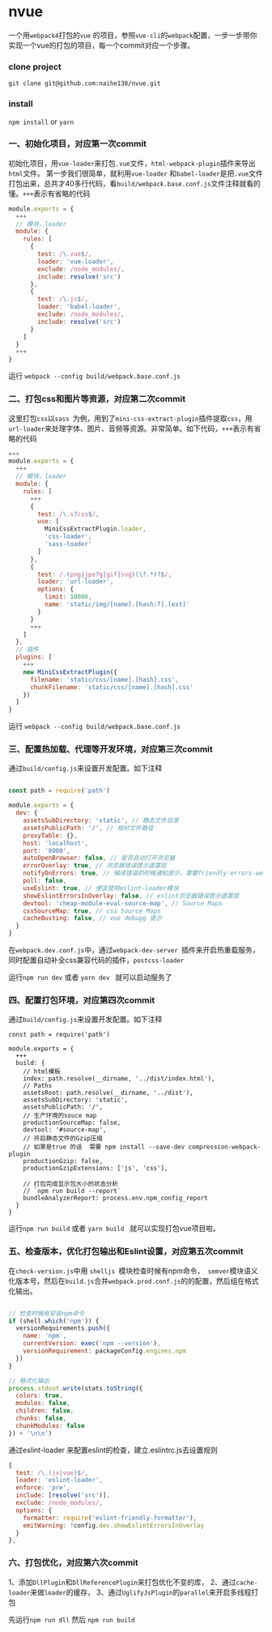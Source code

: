 # nvue
一个用`webpack4`打包的`vue` 的项目，参照`vue-cli`的`webpack`配置，一步一步带你实现一个vue的打包的项目，每一个commit对应一个步骤。


### clone project

`git clone git@github.com:naihe138/nvue.git`

### install

`npm install` or `yarn`


### 一、初始化项目，对应第一次commit


初始化项目，用`vue-loader`来打包`.vue`文件，`html-webpack-plugin`插件来导出`html`文件。
第一步我们很简单，就利用`vue-loader` 和` babel-loader `是把`.vue`文件打包出来，总共才40多行代码，看`build/webpack.base.conf.js`文件注释就看的懂。`+++`表示有省略的代码

````javascript
module.exports = {
  +++
  // 模块，loader
  module: {
    rules: [
      {
        test: /\.vue$/,
        loader: 'vue-loader',
        exclude: /node_modules/,
        include: resolve('src')
      },
      {
        test: /\.js$/,
        loader: 'babel-loader',
        exclude: /node_modules/,
        include: resolve('src')
      }
    ]
  }
  +++
}

````

运行 `webpack --config build/webpack.base.conf.js`


### 二、打包css和图片等资源，对应第二次commit

这里打包`css`以`sass `为例，用到了`mini-css-extract-plugin`插件提取`css`，用`url-loader`来处理字体、图片、音频等资源。非常简单。如下代码，`+++`表示有省略的代码

````javascript
+++
module.exports = {
  +++
  // 模块，loader
  module: {
    rules: [
      +++
      {
        test: /\.s?css$/,
        use: [
          MiniCssExtractPlugin.loader,
          'css-loader',
          'sass-loader'
        ]
      },
      {
        test: /.(png|jpe?g|gif|svg)(\?.*)?$/,
        loader: 'url-loader',
        options: {
          limit: 10000,
          name: 'static/img/[name].[hash:7].[ext]'
        }
      }
      +++
    ]
  },
  // 插件
  plugins: [
    +++
    new MiniCssExtractPlugin({
      filename: 'static/css/[name].[hash].css',
      chunkFilename: 'static/css/[name].[hash].css'
    })
  ]
}

````

运行 `webpack --config build/webpack.base.conf.js`

### 三、配置热加载、代理等开发环境，对应第三次commit

通过`build/config.js`来设置开发配置。如下注释

````javascript

const path = require('path')

module.exports = {
  dev: {
    assetsSubDirectory: 'static', // 静态文件目录
    assetsPublicPath: '/', // 相对文件路径
    proxyTable: {},
    host: 'localhost',
    port: '8000',
    autoOpenBrowser: false, // 是否自动打开浏览器
    errorOverlay: true, // 浏览器错误提示遮罩层
    notifyOnErrors: true, // 编译错误的时候通知提示，需要friendly-errors-webpack-plugin 配合
    poll: false,
    useEslint: true, // 便宜使用eslint-loader模块
    showEslintErrorsInOverlay: false, // eslint浏览器错误提示遮罩层
    devtool: 'cheap-module-eval-source-map', // Source Maps
    cssSourceMap: true, // css Source Maps
    cacheBusting: false, // vue debugg 提示
  }
}

````

在`webpack.dev.conf.js`中，通过`webpack-dev-server `插件来开启热重载服务，同时配置自动补全css兼容代码的插件，`postcss-loader`

运行`npm run dev` 或者 `yarn dev ` 就可以启动服务了

### 四、配置打包环境，对应第四次commit

通过`build/config.js`来设置开发配置。如下注释

````
const path = require('path')

module.exports = {
  +++
  build: {
    // html模板
    index: path.resolve(__dirname, '../dist/index.html'),
    // Paths
    assetsRoot: path.resolve(__dirname, '../dist'),
    assetsSubDirectory: 'static',
    assetsPublicPath: '/',
    // 生产环境的souce map
    productionSourceMap: false,
    devtool: '#source-map',
    // 开启静态文件的Gzip压缩
    // 如果是true 的话  需要 npm install --save-dev compression-webpack-plugin
    productionGzip: false,
    productionGzipExtensions: ['js', 'css'],

    // 打包完成显示包大小的状态分析
    // `npm run build --report`
    bundleAnalyzerReport: process.env.npm_config_report
  }
}

````
运行`npm run build` 或者 `yarn build ` 就可以实现打包vue项目啦。

### 五、检查版本，优化打包输出和Eslint设置，对应第五次commit

在`check-version.js`中用 `shelljs `模块检查时候有npm命令，` semver`模块语义化版本号，然后在`build.js`合并`webpack.prod.conf.js`的的配置，然后组在格式化输出。

````javascript

// 检查时候有安装npm命令
if (shell.which('npm')) {
  versionRequirements.push({
    name: 'npm',
    currentVersion: exec('npm --version'),
    versionRequirement: packageConfig.engines.npm
  })
}

// 格式化输出
process.stdout.write(stats.toString({
  colors: true,
  modules: false,
  children: false,
  chunks: false,
  chunkModules: false
}) + '\n\n')

````

通过eslint-loader 来配置eslint的检查，建立.eslintrc.js去设置规则

````javascript
{
  test: /\.(js|vue)$/,
  loader: 'eslint-loader',
  enforce: 'pre',
  include: [resolve('src')],
  exclude: /node_modules/,
  options: {
    formatter: require('eslint-friendly-formatter'),
    emitWarning: !config.dev.showEslintErrorsInOverlay
  }
},

````

### 六、打包优化，对应第六次commit

1、添加`DllPlugin`和`DllReferencePlugin`来打包优化不变的库，
2、通过`cache-loader`来做`loader`的缓存，
3、通过`UglifyJsPlugin`的`parallel`来开启多线程打包

先运行`npm run dll` 然后 `npm run build`